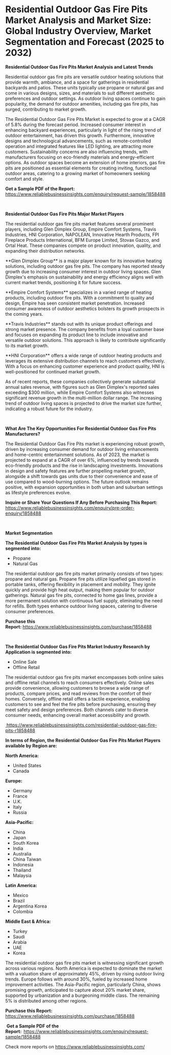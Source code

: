 <p><h1>Residential Outdoor Gas Fire Pits Market Analysis and Market Size: Global Industry Overview, Market Segmentation and Forecast (2025 to 2032)</h1></p><p><strong>Residential Outdoor Gas Fire Pits Market Analysis and Latest Trends</strong></p>
<p><p>Residential outdoor gas fire pits are versatile outdoor heating solutions that provide warmth, ambiance, and a space for gatherings in residential backyards and patios. These units typically use propane or natural gas and come in various designs, sizes, and materials to suit different aesthetic preferences and outdoor settings. As outdoor living spaces continue to gain popularity, the demand for outdoor amenities, including gas fire pits, has surged, contributing to market growth.</p><p>The Residential Outdoor Gas Fire Pits Market is expected to grow at a CAGR of 5.8% during the forecast period. Increased consumer interest in enhancing backyard experiences, particularly in light of the rising trend of outdoor entertainment, has driven this growth. Furthermore, innovative designs and technological advancements, such as remote-controlled operation and integrated features like LED lighting, are attracting more customers. Sustainability concerns are also influencing trends, with manufacturers focusing on eco-friendly materials and energy-efficient options. As outdoor spaces become an extension of home interiors, gas fire pits are positioned as essential elements for creating inviting, functional outdoor areas, catering to a growing market of homeowners seeking comfort and style.</p></p>
<p><strong>Get a Sample PDF of the Report:&nbsp;</strong> <a href="https://www.reliablebusinessinsights.com/enquiry/request-sample/1858488?utm_campaign=3288&utm_medium=2&utm_source=Github&utm_content=ia&utm_term=05042025&utm_id=residential-outdoor-gas-fire-pits">https://www.reliablebusinessinsights.com/enquiry/request-sample/1858488</a></p>
<p>&nbsp;</p>
<p><strong>Residential Outdoor Gas Fire Pits Major Market Players</strong></p>
<p><p>The residential outdoor gas fire pits market features several prominent players, including Glen Dimplex Group, Empire Comfort Systems, Travis Industries, HNI Corporation, NAPOLEAN, Innovative Hearth Products, FPI Fireplace Products International, BFM Europe Limited, Stovax Gazco, and Ortal Heat. These companies compete on product innovation, quality, and expanding their distribution networks.</p><p>**Glen Dimplex Group** is a major player known for its innovative heating solutions, including outdoor gas fire pits. The company has reported steady growth due to increasing consumer interest in outdoor living spaces. Glen Dimplex's emphasis on sustainability and energy efficiency aligns well with current market trends, positioning it for future success.</p><p>**Empire Comfort Systems** specializes in a varied range of heating products, including outdoor fire pits. With a commitment to quality and design, Empire has seen consistent market penetration. Increased consumer awareness of outdoor aesthetics bolsters its growth prospects in the coming years.</p><p>**Travis Industries** stands out with its unique product offerings and strong market presence. The company benefits from a loyal customer base and focuses on expanding its product line to include innovative and versatile outdoor solutions. This approach is likely to contribute significantly to its market growth.</p><p>**HNI Corporation** offers a wide range of outdoor heating products and leverages its extensive distribution channels to reach customers effectively. With a focus on enhancing customer experience and product quality, HNI is well-positioned for continued market growth.</p><p>As of recent reports, these companies collectively generate substantial annual sales revenue, with figures such as Glen Dimplex's reported sales exceeding $300 million, while Empire Comfort Systems also witnesses significant revenue growth in the multi-million dollar range. The increasing trend of outdoor living spaces is projected to drive the market size further, indicating a robust future for the industry.</p></p>
<p>&nbsp;</p>
<p><strong>What Are The Key Opportunities For Residential Outdoor Gas Fire Pits Manufacturers?</strong></p>
<p><p>The Residential Outdoor Gas Fire Pits market is experiencing robust growth, driven by increasing consumer demand for outdoor living enhancements and home-centric entertainment solutions. As of 2023, the market is projected to expand at a CAGR of over 6%, influenced by trends towards eco-friendly products and the rise in landscaping investments. Innovations in design and safety features are further propelling market growth, alongside a shift towards gas units due to their convenience and ease of use compared to wood-burning options. The future outlook remains positive, with expansion opportunities in both urban and suburban settings as lifestyle preferences evolve.</p></p>
<p><strong>Inquire or Share Your Questions If Any Before Purchasing This Report:</strong> <a href="https://www.reliablebusinessinsights.com/enquiry/pre-order-enquiry/1858488?utm_campaign=3288&utm_medium=2&utm_source=Github&utm_content=ia&utm_term=05042025&utm_id=residential-outdoor-gas-fire-pits">https://www.reliablebusinessinsights.com/enquiry/pre-order-enquiry/1858488</a></p>
<p>&nbsp;</p>
<p><strong>Market Segmentation</strong></p>
<p><strong>The Residential Outdoor Gas Fire Pits Market Analysis by types is segmented into:</strong></p>
<p><ul><li>Propane</li><li>Natural Gas</li></ul></p>
<p><p>The residential outdoor gas fire pits market primarily consists of two types: propane and natural gas. Propane fire pits utilize liquefied gas stored in portable tanks, offering flexibility in placement and mobility. They ignite quickly and provide high heat output, making them popular for outdoor gatherings. Natural gas fire pits, connected to home gas lines, provide a more permanent solution with continuous fuel supply, eliminating the need for refills. Both types enhance outdoor living spaces, catering to diverse consumer preferences.</p></p>
<p><strong>Purchase this Report:&nbsp;</strong><a href="https://www.reliablebusinessinsights.com/purchase/1858488?utm_campaign=3288&utm_medium=2&utm_source=Github&utm_content=ia&utm_term=05042025&utm_id=residential-outdoor-gas-fire-pits">https://www.reliablebusinessinsights.com/purchase/1858488</a></p>
<p>&nbsp;</p>
<p><strong>The Residential Outdoor Gas Fire Pits Market Industry Research by Application is segmented into:</strong></p>
<p><ul><li>Online Sale</li><li>Offline Retail</li></ul></p>
<p><p>The residential outdoor gas fire pits market encompasses both online sales and offline retail channels to reach consumers effectively. Online sales provide convenience, allowing customers to browse a wide range of products, compare prices, and read reviews from the comfort of their homes. Conversely, offline retail offers a tactile experience, enabling customers to see and feel the fire pits before purchasing, ensuring they meet safety and design preferences. Both channels cater to diverse consumer needs, enhancing overall market accessibility and growth.</p></p>
<p><a href="https://www.reliablebusinessinsights.com/residential-outdoor-gas-fire-pits-r1858488?utm_campaign=3288&utm_medium=2&utm_source=Github&utm_content=ia&utm_term=05042025&utm_id=residential-outdoor-gas-fire-pits">&nbsp;https://www.reliablebusinessinsights.com/residential-outdoor-gas-fire-pits-r1858488</a></p>
<p><strong>In terms of Region, the Residential Outdoor Gas Fire Pits Market Players available by Region are:</strong></p>
<p>
    <p> <strong> North America: </strong>
        <ul>
            <li>United States</li>
            <li>Canada</li>
        </ul>
        </p> 
    <p> <strong> Europe: </strong>
        <ul>
            <li>Germany</li>
            <li>France</li>
            <li>U.K.</li>
            <li>Italy</li>
            <li>Russia</li>
        </ul>
        </p> 
    <p> <strong> Asia-Pacific: </strong>
        <ul>
            <li>China</li>
            <li>Japan</li>
            <li>South Korea</li>
            <li>India</li>
            <li>Australia</li>
            <li>China Taiwan</li>
            <li>Indonesia</li>
            <li>Thailand</li>
            <li>Malaysia</li>
        </ul>
        </p> 
    <p> <strong> Latin America: </strong>
        <ul>
            <li>Mexico</li>
            <li>Brazil</li>
            <li>Argentina Korea</li>
            <li>Colombia</li>
        </ul>
        </p> 
    <p> <strong> Middle East & Africa: </strong>
        <ul>
            <li>Turkey</li>
            <li>Saudi</li>
            <li>Arabia</li>
            <li>UAE</li>
            <li>Korea</li>
        </ul>
    </p>
    </p>
<p><p>The residential outdoor gas fire pits market is witnessing significant growth across various regions. North America is expected to dominate the market with a valuation share of approximately 45%, driven by rising outdoor living trends. Europe follows with around 30%, fueled by increased home improvement activities. The Asia-Pacific region, particularly China, shows promising growth, anticipated to capture about 20% market share, supported by urbanization and a burgeoning middle class. The remaining 5% is distributed among other regions.</p></p>
<p><strong>Purchase this Report: </strong><a href="https://www.reliablebusinessinsights.com/purchase/1858488?utm_campaign=3288&utm_medium=2&utm_source=Github&utm_content=ia&utm_term=05042025&utm_id=residential-outdoor-gas-fire-pits">https://www.reliablebusinessinsights.com/purchase/1858488</a></p>
<p>&nbsp;<strong>Get a Sample PDF of the Report:&nbsp;&nbsp;</strong><a href="https://www.reliablebusinessinsights.com/enquiry/request-sample/1858488?utm_campaign=3288&utm_medium=2&utm_source=Github&utm_content=ia&utm_term=05042025&utm_id=residential-outdoor-gas-fire-pits">https://www.reliablebusinessinsights.com/enquiry/request-sample/1858488</a></p>
<p><strong></strong></p>
<p>Check more reports on <a href="https://www.reliablebusinessinsights.com/?utm_campaign=3288&utm_medium=2&utm_source=Github&utm_content=ia&utm_term=05042025&utm_id=residential-outdoor-gas-fire-pits">https://www.reliablebusinessinsights.com/</a></p>